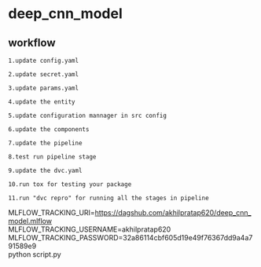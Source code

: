 # deep_cnn_model
## workflow

```
1.update config.yaml
```
```
2.update secret.yaml
```
```
3.update params.yaml
```
```
4.update the entity
```
```
5.update configuration mannager in src config
```
```
6.update the components
```
```
7.update the pipeline
```
```
8.test run pipeline stage
```
```
9.update the dvc.yaml
```
```
10.run tox for testing your package
```
```
11.run "dvc repro" for running all the stages in pipeline
```

MLFLOW_TRACKING_URI=https://dagshub.com/akhilpratap620/deep_cnn_model.mlflow \
MLFLOW_TRACKING_USERNAME=akhilpratap620 \
MLFLOW_TRACKING_PASSWORD=32a86114cbf605d19e49f76367dd9a4a791589e9  \
python script.py
